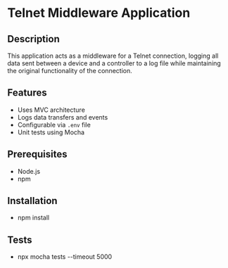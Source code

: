 # Telnet Middleware Application

## Description

This application acts as a middleware for a Telnet connection, logging all data sent between a device and a controller to a log file while maintaining the original functionality of the connection.

## Features

- Uses MVC architecture
- Logs data transfers and events
- Configurable via `.env` file
- Unit tests using Mocha

## Prerequisites

- Node.js
- npm

## Installation

- npm install

## Tests

- npx mocha tests --timeout 5000
